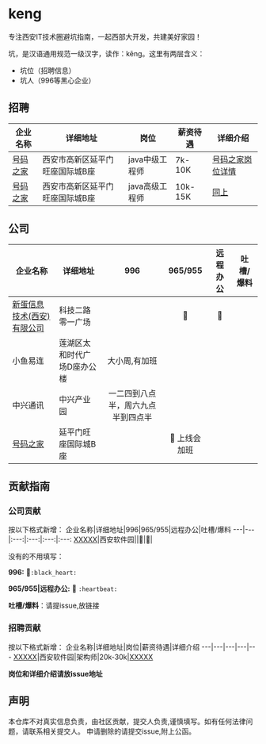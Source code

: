 # keng
专注西安IT技术圈避坑指南，一起西部大开发，共建美好家园！

坑，是汉语通用规范一级汉字，读作：kēng。这里有两层含义：
- 坑位（招聘信息）
- 坑人（996等黑心企业）

## 招聘
企业名称|详细地址|岗位|薪资待遇|详细介绍
---|---|---|---|---
[号码之家](https://hot.haoma.com/)|西安市高新区延平门旺座国际城B座|java中级工程师|7k-10K|[号码之家岗位详情 ](https://github.com/xianlab/keng/issues/4)
[号码之家](https://hot.haoma.com/)|西安市高新区延平门旺座国际城B座|java高级工程师|10k-15K|[同上](https://www.zhipin.com/gongsi/1393ab161c7a44d41ndz09W7FQ~~.html?ka=search_list_company_1_custompage)
## 公司
企业名称|详细地址|996|965/955|远程办公|吐槽/爆料
---|---|:---:|:---:|:---:|:---:
[新蛋信息技术(西安)有限公司](http://nesc.newegg.com.cn/)|科技二路零一广场||:heartbeat:|:heartbeat:
小鱼易连|莲湖区太和时代广场D座办公楼|大小周,有加班||
中兴通讯|中兴产业园|一二四到八点半，周六九点半到四点半||
[号码之家](https://hot.haoma.com/)|延平门旺座国际城B座||:heartbeat: 上线会加班|
## 贡献指南
### 公司贡献
按以下格式新增：
企业名称|详细地址|996|965/955|远程办公|吐槽/爆料
---|---|:---:|:---:|:---:|:---:
[XXXXX](http://xxxxxx.cn/)|西安软件园||:heartbeat:|:heartbeat:|

没有的不用填写：

**996:** :black_heart:`:black_heart:`

**965/955|远程办公:** :heartbeat: `:heartbeat:`

**吐槽/爆料**：请提issue,放链接


### 招聘贡献

按以下格式新增：
企业名称|详细地址|岗位|薪资待遇|详细介绍
---|---|---|---|---
[XXXXX](http://xxxxxx.cn/)|西安软件园|架构师|20k-30k|[XXXXX](http://xxxxxx.cn/)

**岗位和详细介绍请放issue地址**

## 声明
本仓库不对真实信息负责，由社区贡献，提交人负责,谨慎填写。如有任何法律问题，请联系相关提交人。
申请删除的请提交issue,附上公函。

